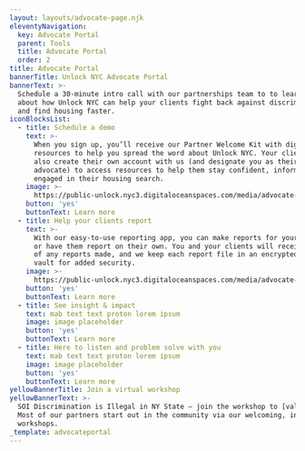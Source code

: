 ```yaml
---
layout: layouts/advocate-page.njk
eleventyNavigation:
  key: Advocate Portal
  parent: Tools
  title: Advocate Portal
  order: 2
title: Advocate Portal
bannerTitle: Unlock NYC Advocate Portal
bannerText: >-
  Schedule a 30-minute intro call with our partnerships team to to learn more
  about how Unlock NYC can help your clients fight back against discrimination
  and find housing faster.
iconBlocksList:
  - title: Schedule a demo
    text: >-
      When you sign up, you’ll receive our Partner Welcome Kit with digital
      resources to help you spread the word about Unlock NYC. Your clients can
      also create their own account with us (and designate you as their
      advocate) to access resources to help them stay confident, informed, and
      engaged in their housing search.
    image: >-
      https://public-unlock.nyc3.digitaloceanspaces.com/media/advocate-Image-1.png
    button: 'yes'
    buttonText: Learn more
  - title: Help your clients report
    text: >-
      With our easy-to-use reporting app, you can make reports for your clients
      or have them report on their own. You and your clients will receive a copy
      of any reports made, and we keep each report file in an encrypted digital
      vault for added security.
    image: >-
      https://public-unlock.nyc3.digitaloceanspaces.com/media/advocate-Image-2.png
    button: 'yes'
    buttonText: Learn more
  - title: See insight & impact
    text: mab text text proton lorem ipsum
    image: image placeholder
    button: 'yes'
    buttonText: Learn more
  - title: Here to listen and problem solve with you
    text: mab text text proton lorem ipsum
    image: image placeholder
    button: 'yes'
    buttonText: Learn more
yellowBannerTitle: Join a virtual workshop
yellowBannerText: >-
  SOI Discrimination is Illegal in NY State – join the workshop to [value prop.]
  Most of our partners start out in the community via our welcoming, informative
  workshops.
_template: advocateportal
---
```


